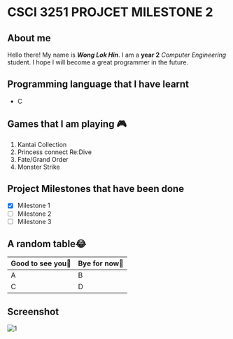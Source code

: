 # CSCI 3251 PROJCET MILESTONE 2
## About me 
Hello there! My name is ***Wong Lok Hin***. I am a **year 2** *Computer Engineering* student. I hope I will become a great programmer in the future.
## Programming language that I have learnt
* C
## Games that I am playing :video_game:
1. Kantai Collection
2. Princess connect Re:Dive
3. Fate/Grand Order
4. Monster Strike
## Project Milestones that have been done
- [x] Milestone 1
- [ ] Milestone 2
- [ ] Milestone 3
## A random table:joy:
Good to see you:wave:| Bye for now:wave:
------------ |------------
A | B
C| D
## Screenshot
![1](https://ibb.co/JQfn7T7.jpg)
